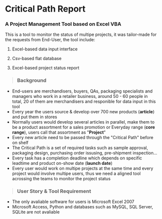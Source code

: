 # Critical Path Report
### A Project Management Tool based on Excel VBA

This is a tool to monitor the status of multipe projects, it was tailor-made for the requests from End-User, the tool include:

1. Excel-based data input interface

2. Csv-based flat database

3. Excel-based project status report

>### Background

* End-users are merchandisers, buyers, QAs, packaging specialists and managers who work in a retailer business, around 50 - 60 people in total, 20 of them are merchandisers and responible for data input in this tool
* Every year the users source & develop over 700 new products (**article**) and put them in stores
* Normally users would develop several articles in parallel, make them to be a product assortment for a sales promotion or Everyday range (**core range**), users call that assortment as "**Project**"
* Every new article need to be passed through the "Critical Path" before on shelf
* The Critical Path is a set of required tasks such as sample approval, packaging design, purchasing order issusing, pre-shipment inspection...
* Every task has a completion deadline which depends on specific leadtime and product on-show date (**launch date**)
* Every user would work on multipe projects at the same time and every project would involve multipe users, thus we need a aligned tool acrossing the teams to monitor the project status

>### User Story & Tool Requirement

* The only avaliable software for users is Microsoft Excel 2007
* Microsoft Access, Python and databases such as MySQL, SQL Server, SQLite are not avaliable

